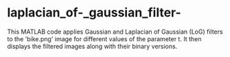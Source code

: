 # laplacian_of-_gaussian_filter-
This MATLAB code applies Gaussian and Laplacian of Gaussian (LoG) filters to the 'bike.png' image for different values of the parameter t. It then displays the filtered images along with their binary versions. 

